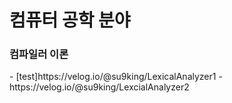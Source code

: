<h1> 컴퓨터 공학 분야 </h1>

<h3>컴파일러 이론 </h3>
- [test]https://velog.io/@su9king/LexicalAnalyzer1
- https://velog.io/@su9king/LexcialAnalyzer2
